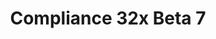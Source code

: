 ---
layout: post
title: Compliance 32x Beta 7
permalink: /compliance32x/B7
header-img: https://database.faithfulpack.net/images/website/posts/32x/B7.jpg

long_text: This is your bi-weekly dose of Compliance, imported organically straight from our Discord and GitHub! This time around we've got a lot of changes to common blocks such as stone, bedrock or terracotta as well as a whole bunch of new mobs like pandas and dolphins! We are also proud to introduce our new, completely unique nether portal texture, which was made with the use of actual minecraft code from older versions. And for Bedrock players we've got a lot of new UI textures! We hope you appreciate the update, and are looking forward to seeing you in two weeks again!

main_changelog: changelogs/compliance32

download:
  - Java - 1.16.5 (GitHub):
    - https://github.com/Faithful-Resource-Pack/Faithful-Java-32x/releases/download/beta-7/Compliance-32x-Java-Beta-7.zip
  - Java - 1.16.5 (CurseForge):
    - https://www.curseforge.com/minecraft/texture-packs/faithful-32x/download/3288611
  - Bedrock - 1.16.220 (GitHub):
    - https://github.com/Faithful-Resource-Pack/Faithful-Bedrock-32x/releases/download/beta-7/Compliance-32x-Bedrock-Beta-7.mcpack
---